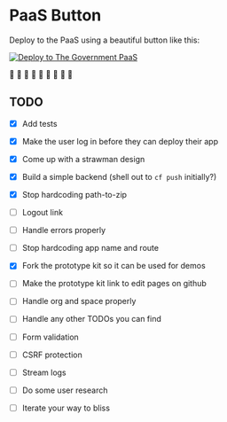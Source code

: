 PaaS Button
===========

Deploy to the PaaS using a beautiful button like this:

[![Deploy to The Government PaaS](https://user-images.githubusercontent.com/1696784/46217641-726bff80-c33a-11e8-910b-8c63c068319a.png)](https://paas-button.towers.dev.cloudpipelineapps.digital/deploy?url=github.com/richardTowers/paas-button-example)

:tada: :tada: :tada:
:tada: :tada: :tada:
:tada: :tada: :tada:

TODO
----

* [x] Add tests
* [x] Make the user log in before they can deploy their app
* [x] Come up with a strawman design
* [x] Build a simple backend (shell out to `cf push` initially?)
* [x] Stop hardcoding path-to-zip
* [ ] Logout link
* [ ] Handle errors properly
* [ ] Stop hardcoding app name and route
* [x] Fork the prototype kit so it can be used for demos
* [ ] Make the prototype kit link to edit pages on github
* [ ] Handle org and space properly
* [ ] Handle any other TODOs you can find
* [ ] Form validation
* [ ] CSRF protection
* [ ] Stream logs
* [ ] Do some user research
* [ ] Iterate your way to bliss

